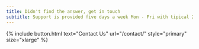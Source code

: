 ```yaml
---
title: Didn't find the answer, get in touch
subtitle: Support is provided five days a week Mon - Fri with tipical 24 hour response time. 
---
```


{% include button.html text="Contact Us" url="/contact/" style="primary" size="xlarge" %}